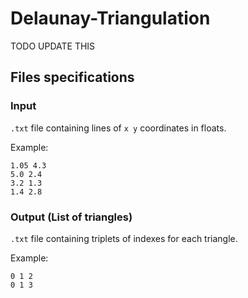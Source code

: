 # Delaunay-Triangulation

TODO UPDATE THIS

## Files specifications

### Input

`.txt` file containing lines of `x y` coordinates in floats.

Example:
```
1.05 4.3
5.0 2.4
3.2 1.3
1.4 2.8
```

### Output (List of triangles)

`.txt` file containing triplets of indexes for each triangle.

Example:
```
0 1 2
0 1 3
```